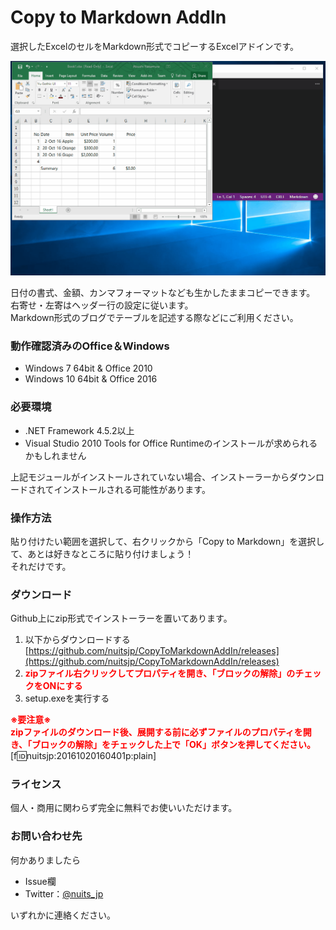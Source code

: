 # Copy to Markdown AddIn

選択したExcelのセルをMarkdown形式でコピーするExcelアドインです。  

![screenshot](docs/images/screenshot.gif)  

日付の書式、金額、カンマフォーマットなども生かしたままコピーできます。  
右寄せ・左寄はヘッダー行の設定に従います。  
Markdown形式のブログでテーブルを記述する際などにご利用ください。  

### 動作確認済みのOffice＆Windows  

* Windows 7 64bit & Office 2010  
* Windows 10 64bit & Office 2016

### 必要環境  

* .NET Framework 4.5.2以上  
* Visual Studio 2010 Tools for Office Runtimeのインストールが求められるかもしれません  
  
上記モジュールがインストールされていない場合、インストーラーからダウンロードされてインストールされる可能性があります。  


### 操作方法  

貼り付けたい範囲を選択して、右クリックから「Copy to Markdown」を選択して、あとは好きなところに貼り付けましょう！  
それだけです。  

### ダウンロード  

Github上にzip形式でインストーラーを置いてあります。  

1. 以下からダウンロードする  
[https://github.com/nuitsjp/CopyToMarkdownAddIn/releases](https://github.com/nuitsjp/CopyToMarkdownAddIn/releases)
2. <span style="color: #ff0000"><b>zipファイル右クリックしてプロパティを開き、「ブロックの解除」のチェックをONにする</b></span>  
3. setup.exeを実行する  

<b><span style="color: #ff0000">※要注意※  
zipファイルのダウンロード後、展開する前に必ずファイルのプロパティを開き、「ブロックの解除」をチェックした上で「OK」ボタンを押してください。  
</span></b>
[f:id:nuitsjp:20161020160401p:plain]

### ライセンス  

個人・商用に関わらず完全に無料でお使いいただけます。  

### お問い合わせ先  

何かありましたら  

* Issue欄  
* Twitter：[@nuits_jp](https://twitter.com/nuits_jp)

いずれかに連絡ください。  
